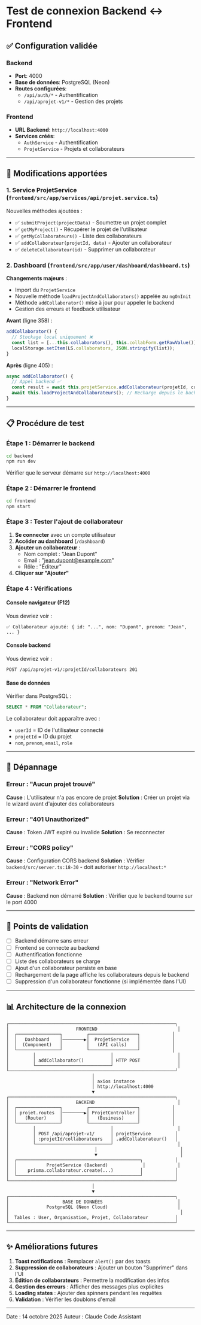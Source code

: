 # Test de connexion Backend ↔ Frontend

## ✅ Configuration validée

### Backend
- **Port**: 4000
- **Base de données**: PostgreSQL (Neon)
- **Routes configurées**:
  - `/api/auth/*` - Authentification
  - `/api/aprojet-v1/*` - Gestion des projets

### Frontend
- **URL Backend**: `http://localhost:4000`
- **Services créés**:
  - `AuthService` - Authentification
  - `ProjetService` - Projets et collaborateurs

---

## 🔧 Modifications apportées

### 1. Service ProjetService (`frontend/src/app/services/api/projet.service.ts`)

Nouvelles méthodes ajoutées :
- ✅ `submitProject(projectData)` - Soumettre un projet complet
- ✅ `getMyProject()` - Récupérer le projet de l'utilisateur
- ✅ `getMyCollaborateurs()` - Liste des collaborateurs
- ✅ `addCollaborateur(projetId, data)` - Ajouter un collaborateur
- ✅ `deleteCollaborateur(id)` - Supprimer un collaborateur

### 2. Dashboard (`frontend/src/app/user/dashboard/dashboard.ts`)

**Changements majeurs** :
- Import du `ProjetService`
- Nouvelle méthode `loadProjectAndCollaborators()` appelée au `ngOnInit`
- Méthode `addCollaborator()` mise à jour pour appeler le backend
- Gestion des erreurs et feedback utilisateur

**Avant** (ligne 358) :
```typescript
addCollaborator() {
  // Stockage local uniquement ❌
  const list = [...this.collaborators(), this.collabForm.getRawValue()];
  localStorage.setItem(LS.collaborators, JSON.stringify(list));
}
```

**Après** (ligne 405) :
```typescript
async addCollaborator() {
  // Appel backend ✅
  const result = await this.projetService.addCollaborateur(projetId, collaborateurData);
  await this.loadProjectAndCollaborateurs(); // Recharge depuis le backend
}
```

---

## 📋 Procédure de test

### Étape 1 : Démarrer le backend
```bash
cd backend
npm run dev
```

Vérifier que le serveur démarre sur `http://localhost:4000`

### Étape 2 : Démarrer le frontend
```bash
cd frontend
npm start
```

### Étape 3 : Tester l'ajout de collaborateur

1. **Se connecter** avec un compte utilisateur
2. **Accéder au dashboard** (`/dashboard`)
3. **Ajouter un collaborateur** :
   - Nom complet : "Jean Dupont"
   - Email : "jean.dupont@example.com"
   - Rôle : "Éditeur"
4. **Cliquer sur "Ajouter"**

### Étape 4 : Vérifications

#### Console navigateur (F12)
Vous devriez voir :
```
✅ Collaborateur ajouté: { id: "...", nom: "Dupont", prenom: "Jean", ... }
```

#### Console backend
Vous devriez voir :
```
POST /api/aprojet-v1/:projetId/collaborateurs 201
```

#### Base de données
Vérifier dans PostgreSQL :
```sql
SELECT * FROM "Collaborateur";
```

Le collaborateur doit apparaître avec :
- `userId` = ID de l'utilisateur connecté
- `projetId` = ID du projet
- `nom`, `prenom`, `email`, `role`

---

## 🐛 Dépannage

### Erreur : "Aucun projet trouvé"
**Cause** : L'utilisateur n'a pas encore de projet
**Solution** : Créer un projet via le wizard avant d'ajouter des collaborateurs

### Erreur : "401 Unauthorized"
**Cause** : Token JWT expiré ou invalide
**Solution** : Se reconnecter

### Erreur : "CORS policy"
**Cause** : Configuration CORS backend
**Solution** : Vérifier `backend/src/server.ts:18-30` - doit autoriser `http://localhost:*`

### Erreur : "Network Error"
**Cause** : Backend non démarré
**Solution** : Vérifier que le backend tourne sur le port 4000

---

## 🎯 Points de validation

- [ ] Backend démarre sans erreur
- [ ] Frontend se connecte au backend
- [ ] Authentification fonctionne
- [ ] Liste des collaborateurs se charge
- [ ] Ajout d'un collaborateur persiste en base
- [ ] Rechargement de la page affiche les collaborateurs depuis le backend
- [ ] Suppression d'un collaborateur fonctionne (si implémentée dans l'UI)

---

## 📊 Architecture de la connexion

```
┌──────────────────────────────────────────────────────────────┐
│                         FRONTEND                              │
│  ┌────────────────┐         ┌──────────────────┐            │
│  │   Dashboard    │────────▶│  ProjetService   │            │
│  │  (Component)   │         │   (API calls)    │            │
│  └────────────────┘         └──────────────────┘            │
│         │                            │                        │
│         │ addCollaborator()          │ HTTP POST              │
│         └────────────────────────────┘                        │
└──────────────────────────────────────────────────────────────┘
                                │
                                │ axios instance
                                │ http://localhost:4000
                                ▼
┌──────────────────────────────────────────────────────────────┐
│                         BACKEND                               │
│  ┌────────────────┐         ┌──────────────────┐            │
│  │ projet.routes  │────────▶│ ProjetController │            │
│  │   (Router)     │         │   (Business)     │            │
│  └────────────────┘         └──────────────────┘            │
│         │                            │                        │
│         │ POST /api/aprojet-v1/      │ projetService         │
│         │ :projetId/collaborateurs   │ .addCollaborateur()   │
│         └────────────────────────────┘                        │
│                                │                               │
│                                ▼                               │
│  ┌──────────────────────────────────────────────┐            │
│  │           ProjetService (Backend)             │            │
│  │    prisma.collaborateur.create(...)          │            │
│  └──────────────────────────────────────────────┘            │
└──────────────────────────────────────────────────────────────┘
                                │
                                ▼
┌──────────────────────────────────────────────────────────────┐
│                    BASE DE DONNÉES                            │
│              PostgreSQL (Neon Cloud)                          │
│                                                                │
│  Tables : User, Organisation, Projet, Collaborateur          │
└──────────────────────────────────────────────────────────────┘
```

---

## ✨ Améliorations futures

1. **Toast notifications** : Remplacer `alert()` par des toasts
2. **Suppression de collaborateurs** : Ajouter un bouton "Supprimer" dans l'UI
3. **Édition de collaborateurs** : Permettre la modification des infos
4. **Gestion des erreurs** : Afficher des messages plus explicites
5. **Loading states** : Ajouter des spinners pendant les requêtes
6. **Validation** : Vérifier les doublons d'email

---

Date : 14 octobre 2025
Auteur : Claude Code Assistant
